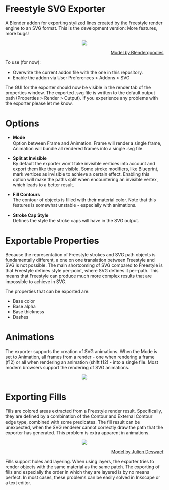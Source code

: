 Freestyle SVG Exporter
======================

A Blender addon for exporting stylized lines created by the Freestyle render engine to an SVG format. 
This is the development version: More features, more bugs!

<p align="center"><img src ="https://rawgit.com/folkertdev/freestyle-svg-exporter/master/Examples/car.svg" /></p>
<p align="right"><a align="right" href="http://www.blendswap.com/blends/view/76715">Model by Blendergoodies</a></p>

To use (for now):
- Overwrite the current addon file with the one in this repository. 
- Enable the addon via User Preferences > Addons > SVG

The GUI for the exporter should now be visible in the render tab of the properties window. The exported .svg file is written to the default output path (Properties > Render > Output). If you experience any problems with the exporter please let me know. 

Options
=======

* **Mode** <br>
   Option between Frame and Animation. Frame will render a single frame, Animation will bundle all rendered frames into a single .svg file. 

* **Split at Invisible** <br>
   By default the exporter won't take invisible vertices into account and export them like they are visible. Some stroke modifiers, like Blueprint, mark vertices as invisible to achieve a certain effect. Enabling this option will make the paths split when encountering an invisible vertex, which leads to a better result. 

* **Fill Contours** <br>
   The contour of objects is filled with their material color. Note that this features is somewhat unstable - especially with animations.

* **Stroke Cap Style** <br>
   Defines the style the stroke caps will have in the SVG output. 


Exportable Properties
=====================

Because the representation of Freestyle strokes and SVG path objects is fundamentally different, a one on one translation between Freestyle and SVG is not possible. The main shortcoming of SVG compared to Freestyle is that Freestyle defines style per-point, where SVG defines it per-path. This means that Freestyle can produce much more complex results that are impossible to achieve in SVG. 

The properties that can be exported are:

* Base color
* Base alpha
* Base thickness
* Dashes

Animations
==========

The exporter supports the creation of SVG animations. When the Mode is set to Animation, all frames from a render - one when rendering a frame (f12) or all when rendering an animation (shift f12) - into a single file. Most modern browsers support the rendering of SVG animations. 

<p align="center"><img src ="https://rawgit.com/folkertdev/freestyle-svg-exporter/master/Examples/rotating cube.svg" /></p>


Exporting Fills 
===============

Fills are colored areas extracted from a Freestyle render result. Specifically, they are defined by a combination of the Contour and External Contour edge type, combined with some predicates. The fill result can be unexpected, when the SVG renderer cannot correctly draw the path that the exporter has generated. This problem is extra apparent in animations. 

<p align="center"><img src="https://rawgit.com/folkertdev/freestyle-svg-exporter/master/Examples/pallet.svg" />
</p>
<p align="right"><a href="https://github.com/xuv">Model by Julien Deswaef</a></p>

Fills support holes and layering. When using layers, the exporter tries to render objects with the same material as the same patch. The exporting of fills and especially the order in which they are layered is by no means perfect. In most cases, these problems can be easily solved in Inkscape or a text editor.  
